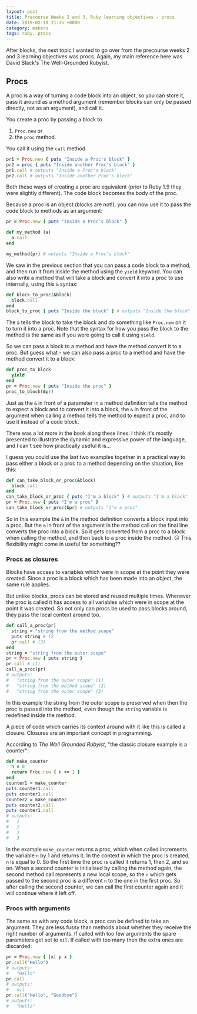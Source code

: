 ```yaml
---
layout: post
title: Precourse Weeks 2 and 3, Ruby learning objectives - procs
date: 2019-02-19 21:15 +0000
category: makers
tags: ruby, procs
---
```


After blocks, the next topic I wanted to go over from the precourse weeks 2 and
3 learning objectives was procs. Again, my main reference here was David Black's
The Well-Grounded Rubyist.

## Procs

A proc is a way of turning a code block into an object, so you can store it,
pass it around as a method argument (remember blocks can only be passed
directly, not as an argument), and call it.

You create a proc by passing a block to

1. `Proc.new` or
2. the `proc` method.

You call it using the `call` method.

```ruby
pr1 = Proc.new { puts "Inside a Proc's block" }
pr2 = proc { puts "Inside another Proc's block" } 
pr1.call # outputs "Inside a Proc's block"
pr2.call # outputs "Inside another Proc's block"
```

Both these ways of creating a proc are equivalent (prior to Ruby 1.9 they were
slightly different). The code block becomes the body of the proc.

Because a proc is an object (blocks are not!), you can now use it to pass the
code block to methods as an argument:

```ruby
pr = Proc.new { puts "Inside a Proc's block" }

def my_method (a)
  a.call
end

my_method(pr) # outputs "Inside a Proc's block"
```

We saw in the previous section that you can pass a code block to a method, and
then run it from inside the method using the `yield` keyword. You can also write
a method that will take a block and convert it into a proc to use internally,
using this `&` syntax:

```ruby
def block_to_proc(&block)
  block.call
end
block_to_proc { puts "Inside the block" } # outputs "Inside the block"
```

The `&` tells the block to take the block and do something like `Proc.new` on it
to turn it into a proc. Note that the syntax for how you pass the block to the
method is the same as if you were going to call it using `yield`.

So we can pass a block to a method and have the method convert it to a proc. But
guess what - we can also pass a proc to a method and have the method convert it
to a block:

```ruby
def proc_to_block
  yield
end
pr = Proc.new { puts "Inside the proc" }
proc_to_block(&pr)
```

Just as the `&` in front of a parameter in a method definition tells the method
to expect a block and to convert it into a block, the `&` in front of the
argument when calling a method tells the method to expect a proc, and to use it
instead of a code block.

There was a lot more in the book along these lines. I think it's mostly
presented to illustrate the dynamic and expressive power of the language, and
I can't see how practically useful it is...

I guess you could use the last two examples together in a practical way to pass
either a block or a proc to a method depending on the situation, like this:

```ruby
def can_take_block_or_proc(&block)
  block.call
end
can_take_block_or_proc { puts "I'm a block" } # outputs "I'm a block"
pr = Proc.new { puts "I'm a proc" }
can_take_block_or_proc(&pr) # outputs "I'm a proc"
```

So in this example the `&` in the method definition converts a block input into
a proc. But the `&` in front of the argument in the method call on the final
line converts the proc into a block. So it gets converted from a proc to a block
when calling the method, and then back to a proc inside the method. 😖 This
flexibility might come in useful for something??

### Procs as closures

Blocks have access to variables which were in scope at the point they were
created. Since a proc is a block which has been made into an object, the same
rule applies.

But unlike blocks, procs can be stored and reused multiple times. Whenever the
proc is called it has access to all variables which were in scope at the point
it was created. So not only can procs be used to pass blocks around, they pass
the local context around too.

```ruby
def call_a_proc(pr)
  string = "string from the method scope"
  puts string # (2
  pr.call # (3)
end
string = "string from the outer scope"
pr = Proc.new { puts string }
pr.call # (1)
call_a_proc(pr)
# outputs:
#   "string from the outer scope" (1)
#   "string from the method scope" (2)
#   "string from the outer scope" (3)
```

In this example the string from the outer scope is preserved when then the proc
is passed into the method, even though the `string` variable is redefined inside
the method.

A piece of code which carries its context around with it like this is called a
closure. Closures are an important concept in programming.

According to *The Well Grounded Rubyist*, "the classic closure example is a
counter":

```ruby
def make_counter
  n = 0
  return Proc.new { n += 1 }
end
counter1 = make_counter
puts counter1.call
puts counter1.call
counter2 = make_counter
puts counter2.call
puts counter1.call
# outputs:
#   1
#   2
#   1
#   3
```

In the example `make_counter` returns a proc, which when called increments the
variable `n` by 1 and returns it. In the context in which the proc is created,
`n` is equal to 0. So the first time the proc is called it returns 1, then 2,
and so on. When a second counter is initialised by calling the method again, the
second method call represents a new local scope, so the `n` which gets passed to
the second proc is a different `n` to the one in the first proc. So after
calling the second counter, we can call the first counter again and it will
continue where it left off.

### Procs with arguments

The same as with any code block, a proc can be defined to take an argument. They
are less fussy than methods about whether they receive the right number of
arguments. If called with too few arguments the spare parameters get set to
`nil`. If called with too many then the extra ones are discarded:

```ruby
pr = Proc.new { |x| p x }
pr.call("Hello")
# outputs:
#   "Hello"
pr.call
# outputs:
#   nil
pr.call("Hello", "Goodbye")
# outputs:
#   "Hello"
```
